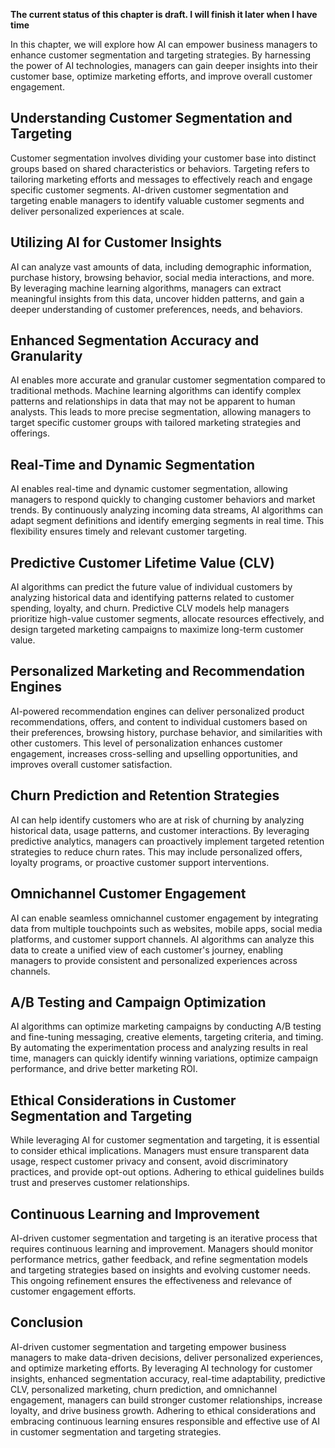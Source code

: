 **The current status of this chapter is draft. I will finish it later when I have time**

In this chapter, we will explore how AI can empower business managers to enhance customer segmentation and targeting strategies. By harnessing the power of AI technologies, managers can gain deeper insights into their customer base, optimize marketing efforts, and improve overall customer engagement.

Understanding Customer Segmentation and Targeting
-------------------------------------------------

Customer segmentation involves dividing your customer base into distinct groups based on shared characteristics or behaviors. Targeting refers to tailoring marketing efforts and messages to effectively reach and engage specific customer segments. AI-driven customer segmentation and targeting enable managers to identify valuable customer segments and deliver personalized experiences at scale.

Utilizing AI for Customer Insights
----------------------------------

AI can analyze vast amounts of data, including demographic information, purchase history, browsing behavior, social media interactions, and more. By leveraging machine learning algorithms, managers can extract meaningful insights from this data, uncover hidden patterns, and gain a deeper understanding of customer preferences, needs, and behaviors.

Enhanced Segmentation Accuracy and Granularity
----------------------------------------------

AI enables more accurate and granular customer segmentation compared to traditional methods. Machine learning algorithms can identify complex patterns and relationships in data that may not be apparent to human analysts. This leads to more precise segmentation, allowing managers to target specific customer groups with tailored marketing strategies and offerings.

Real-Time and Dynamic Segmentation
----------------------------------

AI enables real-time and dynamic customer segmentation, allowing managers to respond quickly to changing customer behaviors and market trends. By continuously analyzing incoming data streams, AI algorithms can adapt segment definitions and identify emerging segments in real time. This flexibility ensures timely and relevant customer targeting.

Predictive Customer Lifetime Value (CLV)
----------------------------------------

AI algorithms can predict the future value of individual customers by analyzing historical data and identifying patterns related to customer spending, loyalty, and churn. Predictive CLV models help managers prioritize high-value customer segments, allocate resources effectively, and design targeted marketing campaigns to maximize long-term customer value.

Personalized Marketing and Recommendation Engines
-------------------------------------------------

AI-powered recommendation engines can deliver personalized product recommendations, offers, and content to individual customers based on their preferences, browsing history, purchase behavior, and similarities with other customers. This level of personalization enhances customer engagement, increases cross-selling and upselling opportunities, and improves overall customer satisfaction.

Churn Prediction and Retention Strategies
-----------------------------------------

AI can help identify customers who are at risk of churning by analyzing historical data, usage patterns, and customer interactions. By leveraging predictive analytics, managers can proactively implement targeted retention strategies to reduce churn rates. This may include personalized offers, loyalty programs, or proactive customer support interventions.

Omnichannel Customer Engagement
-------------------------------

AI can enable seamless omnichannel customer engagement by integrating data from multiple touchpoints such as websites, mobile apps, social media platforms, and customer support channels. AI algorithms can analyze this data to create a unified view of each customer's journey, enabling managers to provide consistent and personalized experiences across channels.

A/B Testing and Campaign Optimization
-------------------------------------

AI algorithms can optimize marketing campaigns by conducting A/B testing and fine-tuning messaging, creative elements, targeting criteria, and timing. By automating the experimentation process and analyzing results in real time, managers can quickly identify winning variations, optimize campaign performance, and drive better marketing ROI.

Ethical Considerations in Customer Segmentation and Targeting
-------------------------------------------------------------

While leveraging AI for customer segmentation and targeting, it is essential to consider ethical implications. Managers must ensure transparent data usage, respect customer privacy and consent, avoid discriminatory practices, and provide opt-out options. Adhering to ethical guidelines builds trust and preserves customer relationships.

Continuous Learning and Improvement
-----------------------------------

AI-driven customer segmentation and targeting is an iterative process that requires continuous learning and improvement. Managers should monitor performance metrics, gather feedback, and refine segmentation models and targeting strategies based on insights and evolving customer needs. This ongoing refinement ensures the effectiveness and relevance of customer engagement efforts.

Conclusion
----------

AI-driven customer segmentation and targeting empower business managers to make data-driven decisions, deliver personalized experiences, and optimize marketing efforts. By leveraging AI technology for customer insights, enhanced segmentation accuracy, real-time adaptability, predictive CLV, personalized marketing, churn prediction, and omnichannel engagement, managers can build stronger customer relationships, increase loyalty, and drive business growth. Adhering to ethical considerations and embracing continuous learning ensures responsible and effective use of AI in customer segmentation and targeting strategies.
